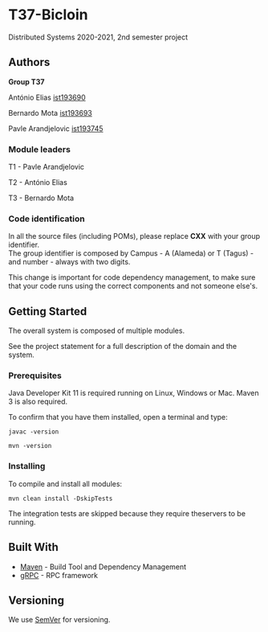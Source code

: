 # T37-Bicloin

Distributed Systems 2020-2021, 2nd semester project


## Authors

**Group T37**


António Elias [ist193690](mailto:antonio.elias@tecnico.ulisboa.pt)

Bernardo Mota [ist193693](mailto:bernardo.mota@tecnico.ulisboa.pt)

Pavle Arandjelovic [ist193745](mailto:pavle.arandjelovic@tecnico.ulisboa.pt)

### Module leaders

T1 - Pavle Arandjelovic

T2 - António Elias

T3 - Bernardo Mota

### Code identification

In all the source files (including POMs), please replace __CXX__ with your group identifier.  
The group identifier is composed by Campus - A (Alameda) or T (Tagus) - and number - always with two digits.

This change is important for code dependency management, to make sure that your code runs using the correct components and not someone else's.


## Getting Started

The overall system is composed of multiple modules.

See the project statement for a full description of the domain and the system.

### Prerequisites

Java Developer Kit 11 is required running on Linux, Windows or Mac.
Maven 3 is also required.

To confirm that you have them installed, open a terminal and type:

```
javac -version

mvn -version
```

### Installing

To compile and install all modules:

```
mvn clean install -DskipTests
```

The integration tests are skipped because they require theservers to be running.


## Built With

* [Maven](https://maven.apache.org/) - Build Tool and Dependency Management
* [gRPC](https://grpc.io/) - RPC framework


## Versioning

We use [SemVer](http://semver.org/) for versioning. 
